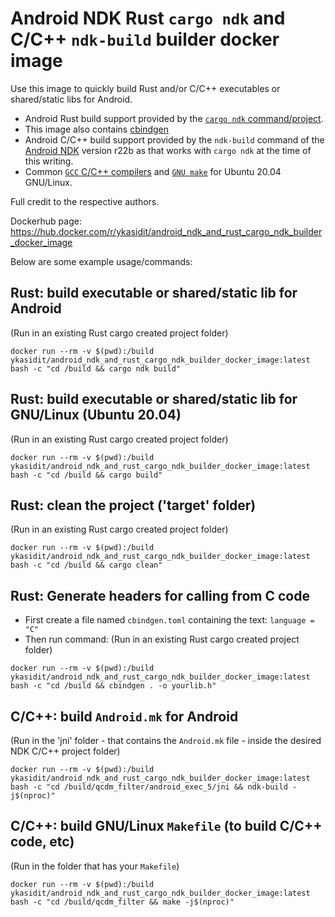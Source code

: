 Android NDK Rust `cargo ndk` and C/C++ `ndk-build` builder docker image
=======================================================================

Use this image to quickly build Rust and/or C/C++ executables or shared/static libs for Android.

- Android Rust build support provided by the [`cargo ndk` command/project](https://github.com/bbqsrc/cargo-ndk).
- This image also contains [cbindgen](https://docs.rs/cbindgen/latest/cbindgen/)
- Android C/C++ build support provided by the `ndk-build` command of the [Android NDK](https://developer.android.com/ndk/downloads) version r22b as that works with `cargo ndk` at the time of this writing. 
- Common [`GCC` C/C++ compilers](https://gcc.gnu.org/) and [`GNU make`](https://www.gnu.org/software/make/) for Ubuntu 20.04 GNU/Linux.

Full credit to the respective authors.

Dockerhub page:
https://hub.docker.com/r/ykasidit/android_ndk_and_rust_cargo_ndk_builder_docker_image

Below are some example usage/commands:

Rust: build executable or shared/static lib for Android
-----------------------------------------------------------------
(Run in an existing Rust cargo created project folder)

`docker run --rm -v $(pwd):/build ykasidit/android_ndk_and_rust_cargo_ndk_builder_docker_image:latest bash -c "cd /build && cargo ndk build"`

Rust: build executable or shared/static lib for GNU/Linux (Ubuntu 20.04)
-------------------------------------------------------------------------------------------------------
(Run in an existing Rust cargo created project folder)

`docker run --rm -v $(pwd):/build ykasidit/android_ndk_and_rust_cargo_ndk_builder_docker_image:latest bash -c "cd /build && cargo build"`

Rust: clean the project ('target' folder)
------------------------------------------------
(Run in an existing Rust cargo created project folder)

`docker run --rm -v $(pwd):/build ykasidit/android_ndk_and_rust_cargo_ndk_builder_docker_image:latest bash -c "cd /build && cargo clean"`

Rust: Generate headers for calling from C code
------------------------------------------------------------
- First create a file named `cbindgen.toml` containing the text:
`language = "C"`
- Then run command:
(Run in an existing Rust cargo created project folder)

`docker run --rm -v $(pwd):/build ykasidit/android_ndk_and_rust_cargo_ndk_builder_docker_image:latest bash -c "cd /build && cbindgen . -o yourlib.h"`

C/C++: build `Android.mk` for Android
-------------------------
(Run in the 'jni' folder - that contains the `Android.mk` file - inside the desired NDK C/C++ project folder)

`docker run --rm -v $(pwd):/build ykasidit/android_ndk_and_rust_cargo_ndk_builder_docker_image:latest bash -c "cd /build/qcdm_filter/android_exec_5/jni && ndk-build -j$(nproc)"`

C/C++: build GNU/Linux `Makefile` (to build C/C++ code, etc)
--------------------------------------------------------------
(Run in the folder that has your `Makefile`)

`docker run --rm -v $(pwd):/build ykasidit/android_ndk_and_rust_cargo_ndk_builder_docker_image:latest bash -c "cd /build/qcdm_filter && make -j$(nproc)"`
